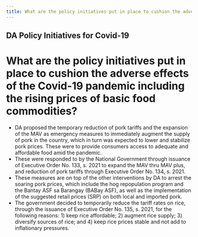```yaml
---
title: What are the policy initiatives put in place to cushion the adverse effects of the Covid-19 pandemic including the rising prices of basic food commodities
---
```


## DA Policy Initiatives for Covid-19

# What are the policy initiatives put in place to cushion the adverse effects of the Covid-19 pandemic including the rising prices of basic food commodities?


 - DA proposed the temporary reduction of pork tariffs and the expansion of the MAV as emergency measures to immediately augment the supply of pork in the country, which in turn was expected to lower and stabilize pork prices. These were to provide consumers access to adequate and affordable food amid the pandemic.
 - These were responded to by the National Government through issuance of Executive Order No. 133, s. 2021 to expand the MAV thru MAV plus, and reduction of pork tariffs through Executive Order No. 134, s. 2021.
 - These measures are on top of the other interventions by DA to arrest the soaring pork prices, which include the hog repopulation program and the Bantay ASF sa Barangay (BABay ASF), as well as the implementation of the suggested retail prices (SRP) on both local and imported pork.
 - The government decided to temporarily reduce the tariff rates on rice, through the issuance of Executive Order No. 135, s. 2021, for the following reasons: 1) keep rice affordable; 2) augment rice supply; 3) diversify sources of rice; and 4) keep rice prices stable and not add to inflationary pressures.

